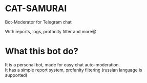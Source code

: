 # CAT-SAMURAI
Bot-Moderator for Telegram chat

With reports, logs, profanity filter and more😎

# What this bot do?
It is a personal bot, made for easy chat auto-moderation.  
It has a simple report system, profanity filtering (russian language is supported)  

